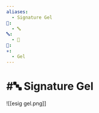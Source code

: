 ```yaml
---
aliases:
  - Signature Gel
📁:
  - 🔤
🔤:
  - 👤
👤: 
✳️:
  - Gel
---
```

# #🔤 Signature Gel

![[esig gel.png]]